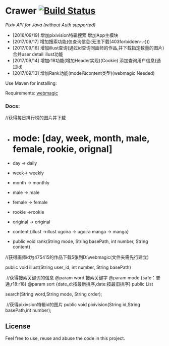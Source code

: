 Crawer [![Build Status](https:/github.com/woyumen4597/crawer)](https:/github.com/woyumen4597/crawer)
======
_Pixiv API for Java (without Auth supported)_


* [2016/09/19] 增加pixivision特辑搜索 增加App主模块
* [2017/09/17] 增加搜索功能(仅查询信息(无法下载(403forbidden-.-)))
* [2017/09/16] 增加illust查询(通过id查询同画师的作品,并下载指定数量的图片) 合并user detail illust功能
* [2017/09/14] 增加r18功能(增加Header实现)(Cookie) 添加查询用户信息(通过id)
* [2017/09/13] 增加Rank功能(mode和content类型)(webmagic Needed)

Use Maven for installing:


Requirements: [webmagic](https://webmagic.io)

### Docs:
 
  //获得每日排行榜的图片并下载
  * # mode: [day, week, month, male, female, rookie, orignal] 
  * day -> daily 
  * week-> weekly 
  * month -> monthly 
  * male -> male 
  * female -> female 
  * rookie ->rookie
  * original -> original
  
  * content {illust ->illust ugoira -> ugoira manga -> manga}
  * public void rank(String mode, String basePath, int number, String content)
  
 
	
  //获得画师id为475415的作品下载5张到D:\\webmagic(文件夹需先行建立)
	
  public void illust(String user_id, int number, String basePath)
	

 
  //获得搜索关键词的信息
  @param word 搜索关键字
  @param mode {safe：普通,r18:r18}
  @param sort {date_d:按最新排序,date:按最旧排序}
  public List<Search> search(String word,String mode, String order);
  

  //获得pixivsion特辑id的图片
  public void pixivision(String id,String basePath,int number);


## License

Feel free to use, reuse and abuse the code in this project.
